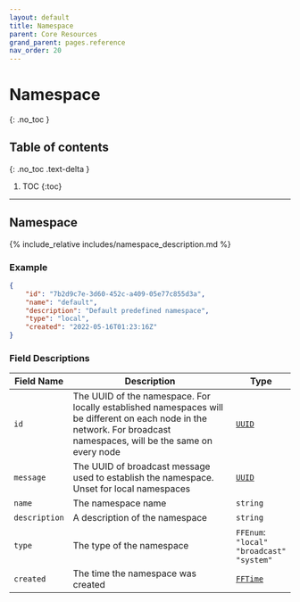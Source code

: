 ```yaml
---
layout: default
title: Namespace
parent: Core Resources
grand_parent: pages.reference
nav_order: 20
---
```


# Namespace
{: .no_toc }

## Table of contents
{: .no_toc .text-delta }

1. TOC
{:toc}

---
## Namespace

{% include_relative includes/namespace_description.md %}

### Example

```json
{
    "id": "7b2d9c7e-3d60-452c-a409-05e77c855d3a",
    "name": "default",
    "description": "Default predefined namespace",
    "type": "local",
    "created": "2022-05-16T01:23:16Z"
}
```

### Field Descriptions

| Field Name | Description | Type |
|------------|-------------|------|
| `id` | The UUID of the namespace. For locally established namespaces will be different on each node in the network. For broadcast namespaces, will be the same on every node | [`UUID`](simpletypes#uuid) |
| `message` | The UUID of broadcast message used to establish the namespace. Unset for local namespaces | [`UUID`](simpletypes#uuid) |
| `name` | The namespace name | `string` |
| `description` | A description of the namespace | `string` |
| `type` | The type of the namespace | `FFEnum`:<br/>`"local"`<br/>`"broadcast"`<br/>`"system"` |
| `created` | The time the namespace was created | [`FFTime`](simpletypes#fftime) |

